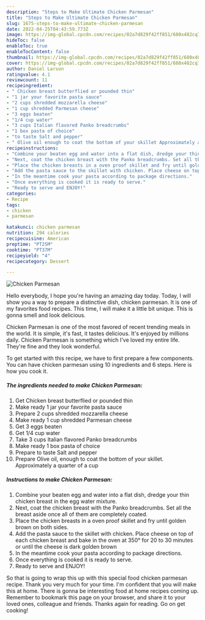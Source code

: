 ```yaml
---
description: "Steps to Make Ultimate Chicken Parmesan"
title: "Steps to Make Ultimate Chicken Parmesan"
slug: 1675-steps-to-make-ultimate-chicken-parmesan
date: 2022-04-25T04:43:59.773Z
image: https://img-global.cpcdn.com/recipes/02a7d829f42ff851/680x482cq70/chicken-parmesan-recipe-main-photo.jpg
hideToc: false
enableToc: true
enableTocContent: false
thumbnail: https://img-global.cpcdn.com/recipes/02a7d829f42ff851/680x482cq70/chicken-parmesan-recipe-main-photo.jpg
cover: https://img-global.cpcdn.com/recipes/02a7d829f42ff851/680x482cq70/chicken-parmesan-recipe-main-photo.jpg
author: Daniel Larson
ratingvalue: 4.1
reviewcount: 11
recipeingredient:
- " Chicken breast butterflied or pounded thin"
- "1 jar your favorite pasta sauce"
- "2 cups shredded mozzarella cheese"
- "1 cup shredded Parmesan cheese"
- "3 eggs beaten"
- "1/4 cup water"
- "3 cups Italian flavored Panko breadcrumbs"
- "1 box pasta of choice"
- "to taste Salt and pepper"
- " Olive oil enough to coat the bottom of your skillet Approximately a quarter of a cup"
recipeinstructions:
- "Combine your beaten egg and water into a flat dish, dredge your thin chicken breast in the egg water mixture."
- "Next, coat the chicken breast with the Panko breadcrumbs. Set all the breast aside once all of them are completely coated."
- "Place the chicken breasts in a oven proof skillet and fry until golden brown on both sides."
- "Add the pasta sauce to the skillet with chicken. Place cheese on top of each chicken breast and bake in the oven at 350° for 20 to 30 minutes or until the cheese is dark golden brown"
- "In the meantime cook your pasta according to package directions."
- "Once everything is cooked it is ready to serve."
- "Ready to serve and ENJOY!"
categories:
- Recipe
tags:
- chicken
- parmesan

katakunci: chicken parmesan 
nutrition: 294 calories
recipecuisine: American
preptime: "PT25M"
cooktime: "PT37M"
recipeyield: "4"
recipecategory: Dessert

---
```



![Chicken Parmesan](https://img-global.cpcdn.com/recipes/02a7d829f42ff851/680x482cq70/chicken-parmesan-recipe-main-photo.jpg)

Hello everybody, I hope you're having an amazing day today. Today, I will show you a way to prepare a distinctive dish, chicken parmesan. It is one of my favorites food recipes. This time, I will make it a little bit unique. This is gonna smell and look delicious.



Chicken Parmesan is one of the most favored of recent trending meals in the world. It is simple, it's fast, it tastes delicious. It's enjoyed by millions daily. Chicken Parmesan is something which I've loved my entire life. They're fine and they look wonderful.


To get started with this recipe, we have to first prepare a few components. You can have chicken parmesan using 10 ingredients and 6 steps. Here is how you cook it.

<!--inarticleads1-->

##### The ingredients needed to make Chicken Parmesan:

1. Get  Chicken breast butterflied or pounded thin
1. Make ready 1 jar your favorite pasta sauce
1. Prepare 2 cups shredded mozzarella cheese
1. Make ready 1 cup shredded Parmesan cheese
1. Get 3 eggs beaten
1. Get 1/4 cup water
1. Take 3 cups Italian flavored Panko breadcrumbs
1. Make ready 1 box pasta of choice
1. Prepare to taste Salt and pepper
1. Prepare  Olive oil, enough to coat the bottom of your skillet. Approximately a quarter of a cup




<!--inarticleads2-->

##### Instructions to make Chicken Parmesan:

1. Combine your beaten egg and water into a flat dish, dredge your thin chicken breast in the egg water mixture.
1. Next, coat the chicken breast with the Panko breadcrumbs. Set all the breast aside once all of them are completely coated.
1. Place the chicken breasts in a oven proof skillet and fry until golden brown on both sides.
1. Add the pasta sauce to the skillet with chicken. Place cheese on top of each chicken breast and bake in the oven at 350° for 20 to 30 minutes or until the cheese is dark golden brown
1. In the meantime cook your pasta according to package directions.
1. Once everything is cooked it is ready to serve.
1. Ready to serve and ENJOY!



So that is going to wrap this up with this special food chicken parmesan recipe. Thank you very much for your time. I'm confident that you will make this at home. There is gonna be interesting food at home recipes coming up. Remember to bookmark this page on your browser, and share it to your loved ones, colleague and friends. Thanks again for reading. Go on get cooking!
